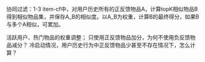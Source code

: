 协同过滤：1-3
item-cf中，对用户历史所有的正反馈物品A，计算topK相似物品B得到相似物品集，并保存A_B的相似度。以A_B为权重，计算B的最终得分，如果B与多个A相似，可累加。

活跃用户、热门物品的权重调整；
只使用正反馈物品加分，为何不使用负反馈物品减分？
冷启动情况，用户历史行为中正反馈物品少甚至不存在情况下，怎么计算？
